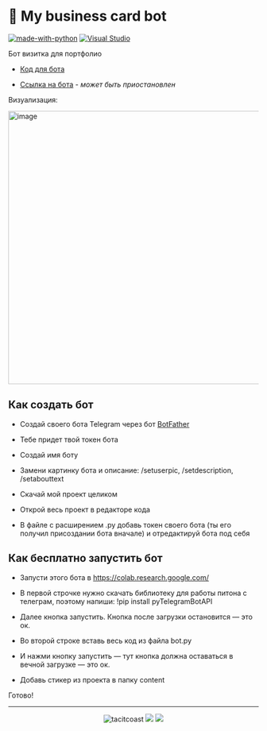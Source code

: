 # 🦄 My business card bot

[![made-with-python](https://img.shields.io/badge/Made%20with-Python-1f425f.svg)](https://www.python.org/)
[![Visual Studio](https://badgen.net/badge/icon/visualstudio?icon=visualstudio&label)](https://visualstudio.microsoft.com)

Бот визитка для портфолио

- [Код для бота](https://github.com/tacitcoast/Telegram-Bot-Portfolio/blob/main/bot.py)

- [Ссылка на бота](https://t.me/qa_delaware_bot) - *может быть приостановлен*

Визуализация:

<img width="550" alt="image" src="https://user-images.githubusercontent.com/44261093/216407848-64272205-bb63-454f-99e2-8f161dec205e.png">

## Как создать бот
- Создай своего бота Telegram через бот [BotFather](https://t.me/BotFather)

- Тебе придет твой токен бота

- Создай имя боту

- Замени картинку бота и описание: /setuserpic, /setdescription, /setabouttext

- Скачай мой проект целиком

- Открой весь проект в редакторе кода

- В файле с расширением .py добавь токен своего бота (ты его получил присоздании бота вначале) и отредактируй бота под себя

## Как бесплатно запустить бот

- Запусти этого бота в https://colab.research.google.com/

- В первой строчке нужно скачать библиотеку для работы питона с телеграм, поэтому напиши:
!pip install pyTelegramBotAPI

- Далее кнопка запустить. Кнопка после загрузки остановится — это ок.

- Во второй строке вставь весь код из файла bot.py

- И нажми кнопку запустить — тут кнопка должна оставаться в вечной загрузке — это ок.

- Добавь стикер из проекта в папку content

Готово!

___
<p align="center">
  <img src="https://komarev.com/ghpvc/?username=tacitcoast" alt="tacitcoast" />
    <a href="https://github.com/tacitcoast/"><img src="https://img.shields.io/github/followers/tacitcoast?style=flat-square?color=%234CC61E&label=GitHub%20Followers%20"/></a>
  <a href="https://github.com/tacitcoast/"><img src="https://img.shields.io/github/last-commit/tacitcoast/tacitcoast?style=flat-square?color=red&label=Last%20Updated%20"/></a>
</p>
